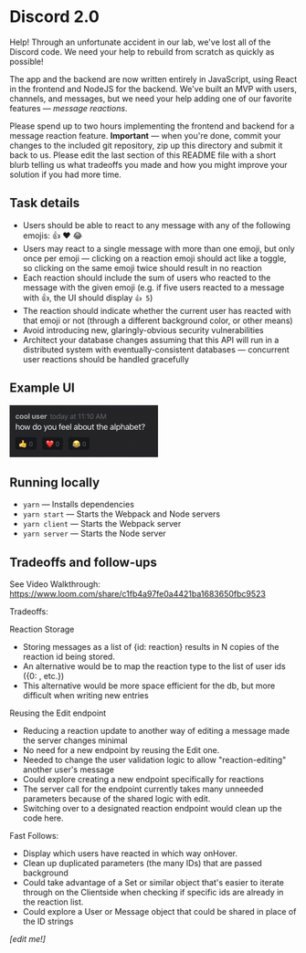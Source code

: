 # Discord 2.0

Help! Through an unfortunate accident in our lab, we've lost all of the Discord code. We need your help to rebuild from scratch as quickly as possible!

The app and the backend are now written entirely in JavaScript, using React in the frontend and NodeJS for the backend. We've built an MVP with users, channels, and messages, but we need your help adding one of our favorite features — _message reactions_.

Please spend up to two hours implementing the frontend and backend for a message reaction feature. **Important** — when you're done, commit your changes to the included git repository, zip up this directory and submit it back to us. Please edit the last section of this README file with a short blurb telling us what tradeoffs you made and how you might improve your solution if you had more time.

## Task details

- Users should be able to react to any message with any of the following emojis: 👍 ❤️ 😂
- Users may react to a single message with more than one emoji, but only once per emoji — clicking on a reaction emoji should act like a toggle, so clicking on the same emoji twice should result in no reaction
- Each reaction should include the sum of users who reacted to the message with the given emoji (e.g. if five users reacted to a message with 👍, the UI should display `👍 5`)
- The reaction should indicate whether the current user has reacted with that emoji or not (through a different background color, or other means)
- Avoid introducing new, glaringly-obvious security vulnerabilities
- Architect your database changes assuming that this API will run in a distributed system with eventually-consistent databases — concurrent user reactions should be handled gracefully

## Example UI

![Reactions UI demonstration](example.gif)

## Running locally

- `yarn` — Installs dependencies
- `yarn start` — Starts the Webpack and Node servers
- `yarn client` — Starts the Webpack server
- `yarn server` — Starts the Node server

## Tradeoffs and follow-ups

See Video Walkthrough: https://www.loom.com/share/c1fb4a97fe0a4421ba1683650fbc9523

Tradeoffs:

Reaction Storage
- Storing messages as a list of {id: reaction} results in N copies of the reaction id being stored.
- An alternative would be to map the reaction type to the list of user ids ({0: <ID-one>, <ID-two> etc.})
- This alternative would be more space efficient for the db, but more difficult when writing new entries

Reusing the Edit endpoint
- Reducing a reaction update to another way of editing a message made the server changes minimal
- No need for a new endpoint by reusing the Edit one.
- Needed to change the user validation logic to allow "reaction-editing" another user's message
- Could explore creating a new endpoint specifically for reactions
- The server call for the endpoint currently takes many unneeded parameters because of the shared logic with edit.
- Switching over to a designated reaction endpoint would clean up the code here.


Fast Follows:

- Display which users have reacted in which way onHover.
- Clean up duplicated parameters (the many IDs) that are passed background
- Could take advantage of a Set or similar object that's easier to iterate through on
  the Clientside when checking if specific ids are already in the reaction list.
- Could explore a User or Message object that could be shared in place of the ID strings



_[edit me!]_

